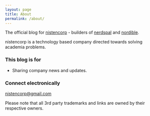 ```yaml
---
layout: page
title: About
permalink: /about/
---
```


The official blog for [nistencorp](http://nistencorp.com/) - builders of [nerdspal](https://nerdspal.com/) and [nordible](http://nordible.com/).

nistencorp is a technology based company directed towards solving academia problems.  

### This blog is for

 - Sharing company news and updates.

### Connect electronically

[nistencorp@gmail.com](mailto:nistencorp@gmail.com)

<p class="casual"> 
Please note that all 3rd party trademarks and links are owned by their respective owners.
</p>
